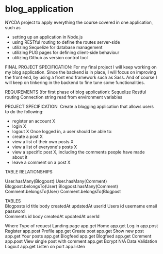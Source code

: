 # blog_application
NYCDA project to apply everything the course covered in one application, such as 
- setting up an application in Node.js
- using RESTful routing to define the routes server-side
- utilizing Sequelize for database management 
- utilizing PUG pages for defining client-side behaviour
- utilizing Github as version control tool

FINAL PROJECT SPECIFICATION:
For my final project I will keep working on my blog application.
Since the backend is in place, I will focus on improving the front end, by using a front end framework such as Sass.
And of course I will keep on tinkering in the backend to fine tune some functionalities.


REQUIREMENTS (for first phase of blog application): 
Sequelize
Restful routing
Connection string read from environment variables

PROJECT SPECIFICATION 
Create a blogging application that allows users to do the following:
- register an account X 
- login X 
- logout X
Once logged in, a user should be able to: 
- create a post X 
- view a list of their own posts X 
- view a list of everyone's posts X 
- view a specific post X, including the comments people have made about it 
- leave a comment on a post X

TABLE RELATIONSHIPS

User.hasMany(Blogpost)
User.hasMany(Comment)
Blogpost.belongsTo(User)
Blogpost.hasMany(Comment)
Comment.belongsTo(User)
Comment.belongsTo(Blogpost

TABLES						
Blogposts	id	title	body	createdAt	updatedAt	userId
Users id	username	email	password		
Comments	id	body	createdAt	updatedAt	userId	

Where	        Type of request
Landing page	app.get
Home	        app.get
Log in	      app.post
Register	    app.post
Profile	      app.get
Create post	  app.get 
Show new post	app.get 
Your posts	  app.get 
Blogfeed	    app.get
Blogfeed	    app.get
Comment	      app.post
View single post with comment	app.get
Bcrypt	      N/A
Data Validation	
Logout	      app.get
Listen on port app.listen
						


